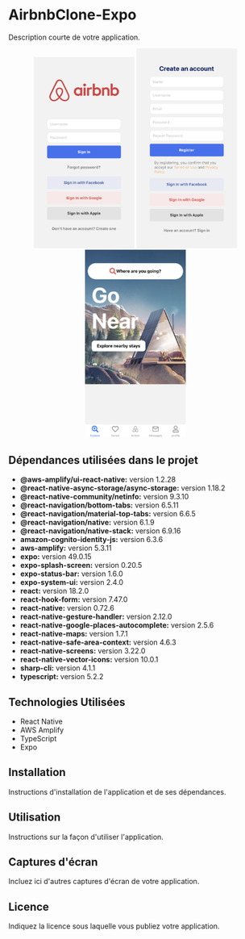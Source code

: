 AirbnbClone-Expo
================

Description courte de votre application.

<p align="center">
  <img src="assets/images/IMG_0920.jpg" width="200" heigth="500" />
  <img src="assets/images/IMG_0921.jpg" width="200" heigth="500" />
  <img src="assets/images/IMG_0922.jpg" width="200" heigth="500" />
</p>

## Dépendances utilisées dans le projet

- **@aws-amplify/ui-react-native:** version 1.2.28
- **@react-native-async-storage/async-storage:** version 1.18.2
- **@react-native-community/netinfo:** version 9.3.10
- **@react-navigation/bottom-tabs:** version 6.5.11
- **@react-navigation/material-top-tabs:** version 6.6.5
- **@react-navigation/native:** version 6.1.9
- **@react-navigation/native-stack:** version 6.9.16
- **amazon-cognito-identity-js:** version 6.3.6
- **aws-amplify:** version 5.3.11
- **expo:** version 49.0.15
- **expo-splash-screen:** version 0.20.5
- **expo-status-bar:** version 1.6.0
- **expo-system-ui:** version 2.4.0
- **react:** version 18.2.0
- **react-hook-form:** version 7.47.0
- **react-native:** version 0.72.6
- **react-native-gesture-handler:** version 2.12.0
- **react-native-google-places-autocomplete:** version 2.5.6
- **react-native-maps:** version 1.7.1
- **react-native-safe-area-context:** version 4.6.3
- **react-native-screens:** version 3.22.0
- **react-native-vector-icons:** version 10.0.1
- **sharp-cli:** version 4.1.1
- **typescript:** version 5.2.2

## Technologies Utilisées

- React Native
- AWS Amplify
- TypeScript
- Expo

## Installation

Instructions d'installation de l'application et de ses dépendances.

## Utilisation

Instructions sur la façon d'utiliser l'application.

## Captures d'écran

Incluez ici d'autres captures d'écran de votre application.

## Licence

Indiquez la licence sous laquelle vous publiez votre application.
